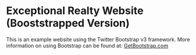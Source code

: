 # Exceptional Realty Website (Booststrapped Version)

This is an example website using the Twitter Bootstrap v3 framework.
More information on using Bootstrap can be found at:
[GetBootstrap.com](http://getboostrap.com)
